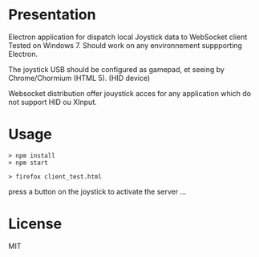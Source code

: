 Presentation
===
Electron application  for dispatch local Joystick data to WebSocket client 
Tested on Windows 7.
Should work on any environnement suppporting Electron.


The joystick USB should be configured as gamepad, et  seeing by  Chrome/Chormium (HTML 5).
(HID device)

Websocket distribution offer jouystick acces for any application which 
do not support HID ou XInput.

Usage
=== 

```
> npm install
> npm start

> firefox client_test.html
```

press a button on the  joystick to activate the server ...

License
====
MIT